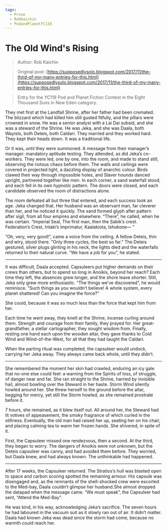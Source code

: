 ```yaml
---
tags:
  - Prose
  - RobKaichin
  - PodandPlanetYC119
---
```


# The Old Wind's Rising

> Author: Rob Kaichin

> Original post: [https://supposedlysolo.blogspot.com/2017/11/the-third-of-my-many-entries-for-this.html](https://supposedlysolo.blogspot.com/2017/11/the-third-of-my-many-entries-for-this.html)

> Entry for the YC119 Pod and Planet Fiction Contest in the Eight Thousand Suns in New Eden category.


They met first at the Landfall Shrine, after her father had been cremated. The blizzard which had killed him still gusted fitfully, and the pillars were crowned in snow. He was a senior analyst with a Lai Dai subsid, and she was a steward of the Shrine. He was Jeka, and she was Daala, both Wayists, both Deteis, both Caldari. They married and they worked hard. They kept their heads down. It was a traditional life. 

Or it was, until they were summoned. A message from their manager’s manager: mandatory aptitude testing. They attended, as did Jeka’s co-workers. They were led, one by one, into the room, and made to stand still, observing the riotous chaos before them. The walls and ceilings were covered in projected light, a dazzling display of anarchic colour. Birds clawed their way through impossible holes, and Slaver hounds danced upright, partnered together like men. In each corner, a sand waterfall stood, and each fell in its own hypnotic pattern. The doors were closed, and each candidate observed the room of distractions alone. 

The room defeated all but three that entered, and each success took an age. Jeka changed that. Her husband was an observant man, far cleverer than her, and he noticed it quickly.  The sand formed glyph after pattern after sigil, from all four empires and elsewhere. “There”, he called, when he was certain. “Imperial Seal, The first man, then the Sabik’s crest. Federation’s Crest, Intaki’s imprimatur, Kaalakiota, Ishukone— ”

“Oh, very, very good!”, came a voice from the ceiling. A fellow Deteis, thin and wiry, stood there. “Only three cycles, the best so far.” The Deteis gestured, silver plugs glinting in his neck, the lights died and the waterfalls returned to their natural curve.  “We have a job for you”, he stated. 

_________________________________

It was difficult, Daala accepted. Capsuleers put higher demands on their crews than others, but to spend so long in Anoikis, beyond her reach? Each time they left, the absences grew longer, and the shore leave shorter. Still, Jeka only grew more enthusiastic. “The things we’ve discovered”, he would reminisce. “Such things as you wouldn’t believe! A whole system, every planet shattered! Can you imagine the force?”

She could, because it was so much less than the force that kept him from her. 

Each time he went away, they knelt at the Shrine, incense curling around them. Strength and courage from their family, they prayed for. Her great-grandfather, a stellar cartographer, they sought wisdom from. Finally, resting one hand each upon the wooden altar, they gave thanks to Cold Wind and Wind-of-the-West, for all that they had taught the Caldari. 

When the parting ritual was completed, the capsuleer would undock, carrying her Jeka away. They always came back whole, until they didn’t.

_________________________________

She remembered the moment her skin had crawled, enduring an icy gale that no-one else could feel: a warning from the Spirits of loss, of struggle, of danger near and far. She ran straight to the Shrine, harried by invisible hail, almost bowling over the Steward in her haste. Storm Wind silently howled around her. She threw herself to the ground before the altar, begging for mercy, yet still the Storm howled, as she remained prostrate before it.

7 hours, she remained, as it blew itself out. All around her, the Steward had lit votives of appeasement, the smoky fragrance of which curled in the stillness. Eventually, the old man had raised her up, seating her on his chair, and placing calming tea to warm her frozen hands. She shivered, in spite of it.

First, the Capsuleer missed one rendezvous, then a second. At the third, they began to worry. The dangers of Anoikis were not unknown, but the Deteis capsuleer was canny, and had avoided them before. They worried, but Daala knew, and had always known. The unthinkable had happened. 

_________________________________

After 17 weeks, the Capsuleer returned. The Stratios’s hull was blasted open to space and carbon scoring spotted the remaining armour. His capsule was disengaged and, as the remnants of the shell-shocked crew were escorted to the Med-bay, Daala couldn’t glimpse her husband.She almost dropped the datapad when the message came. “We must speak”, the Capsuleer had sent, “Attend the Med-Bay”. 

He was kind, in his way, acknowledging Jeka’s sacrifice. The seven hours he had laboured in the vacuum suit as it slowly ran out of air. It didn’t matter. Daala had known Jeka was dead since the storm had come, because no warmth could reach her. 
